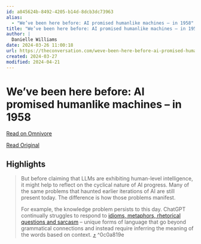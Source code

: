 ```yaml
---
id: a845624b-8492-4205-b14d-8dcb3dc73963
alias:
  - "We’ve been here before: AI promised humanlike machines – in 1958"
title: "We’ve been here before: AI promised humanlike machines – in 1958"
author: |
  Danielle Williams
date: 2024-03-26 11:00:18
url: https://theconversation.com/weve-been-here-before-ai-promised-humanlike-machines-in-1958-222700
created: 2024-03-27
modified: 2024-04-21
---
```


# We’ve been here before: AI promised humanlike machines – in 1958

[Read on Omnivore](https://omnivore.app/me/we-ve-been-here-before-ai-promised-humanlike-machines-in-1958-18e7a6b0953)

[Read Original](https://theconversation.com/weve-been-here-before-ai-promised-humanlike-machines-in-1958-222700)

## Highlights

> But before claiming that LLMs are exhibiting human-level intelligence, it might help to reflect on the cyclical nature of AI progress. Many of the same problems that haunted earlier iterations of AI are still present today. The difference is how those problems manifest. 
> 
> For example, the knowledge problem persists to this day. ChatGPT continually struggles to respond to [idioms, metaphors, rhetorical questions and sarcasm](https://blogs.nottingham.ac.uk/makingsciencepublic/2023/10/27/chatgpt-and-its-magical-metaphors/) – unique forms of language that go beyond grammatical connections and instead require inferring the meaning of the words based on context. [⤴️](https://omnivore.app/me/we-ve-been-here-before-ai-promised-humanlike-machines-in-1958-18e7a6b0953#0c0a819e-cd8d-471d-9b38-224bac98e230)  ^0c0a819e

